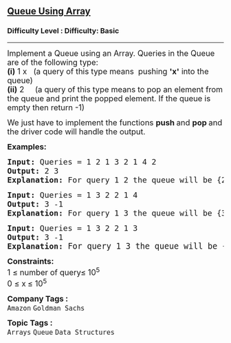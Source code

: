 <h2><a href="https://www.geeksforgeeks.org/problems/implement-queue-using-array/1?page=1&category=Queue&difficulty=Basic&sortBy=submissions">Queue Using Array</a></h2><h3>Difficulty Level : Difficulty: Basic</h3><hr><div class="problems_problem_content__Xm_eO"><p><span style="font-size: 18px;">Implement a Queue using an Array. Queries in the Queue are of the following type:<br><strong>(i)</strong>&nbsp;1 x&nbsp; &nbsp;(a query of this type means&nbsp;&nbsp;pushing&nbsp;<strong>'x'</strong>&nbsp;into the queue)<br><strong>(ii)</strong> 2 &nbsp; &nbsp; (a query of this type means to pop an element from the queue and print the popped element. If the queue is empty then return -1)</span></p>
<p><span style="font-size: 18px;">We just have to implement the functions <strong>push </strong>and <strong>pop </strong>and the driver code will handle the output. </span></p>
<p><span style="font-size: 18px;"><strong>Examples:</strong></span></p>
<pre><span style="font-size: 18px;"><strong>Input: </strong>Queries = 1 2 1 3 2 1 4 2
<strong>Output: </strong>2&nbsp;3<strong>
Explanation: </strong>For query 1 2 the queue will be {2} 1 3 the queue will be {2 3} 2 &nbsp; poped element will be 2 the queue will be {3} 1 4 the queue will be {3 4} 2 poped element will be 3 </span>
</pre>
<pre><span style="font-size: 18px;"><strong>Input: </strong>Queries = 1 3 2 2 1 4 &nbsp; 
<strong>Output: </strong>3 -1<strong>
Explanation: </strong>For query 1 3 the queue will be {3} 2 poped element will be 3 the queue will be empty 2 there is no element in the queue and hence -1 1 4 the queue will be {4}. </span></pre>
<pre><span style="font-size: 18px;"><strong>Input: </strong>Queries = 1 3 2 2 1 3 &nbsp; 
<strong>Output: </strong>3 -1<strong>
Explanation: </strong><span style="font-size: 14pt;">For query 1 3 the queue will be {3} 2 poped element will be 3 the queue will be empty 2 there is no element in the queue and hence -1 1 3 the queue will be {3} a</span></span><span style="font-size: 14pt;">nd hence -1 1 3 the queue will be {3}.</span></pre>
<p><span style="font-size: 18px;"><strong>Constraints:</strong><br>1 ≤ number of query≤ 10<sup>5</sup><br>0 ≤ x<strong> </strong>≤ 10<sup>5</sup></span></p></div><p><span style=font-size:18px><strong>Company Tags : </strong><br><code>Amazon</code>&nbsp;<code>Goldman Sachs</code>&nbsp;<br><p><span style=font-size:18px><strong>Topic Tags : </strong><br><code>Arrays</code>&nbsp;<code>Queue</code>&nbsp;<code>Data Structures</code>&nbsp;